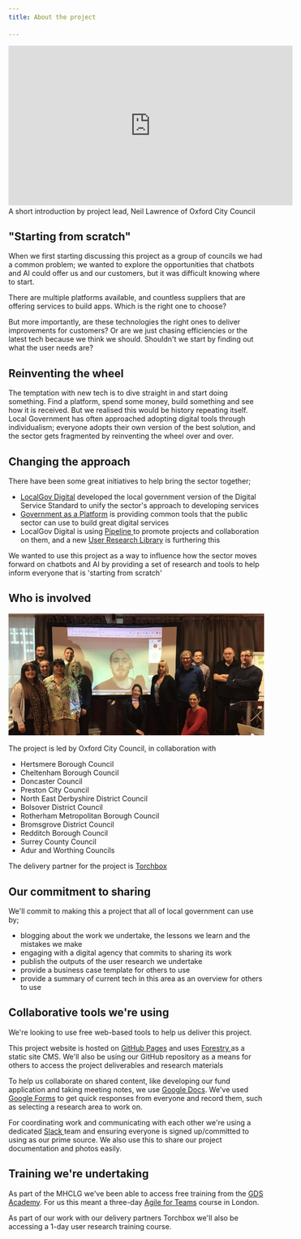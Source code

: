 ```yaml
---
title: About the project

---
```

<iframe width="560" height="315" src="https://www.youtube.com/embed/-0yGtWDThGc" frameborder="0" allow="autoplay; encrypted-media" allowfullscreen></iframe>
A short introduction by project lead, Neil Lawrence of Oxford City Council

## "Starting from scratch"

When we first starting discussing this project as a group of councils we had a common problem; we wanted to explore the opportunities that chatbots and AI could offer us and our customers, but it was difficult knowing where to start.

There are multiple platforms available, and countless suppliers that are offering services to build apps. Which is the right one to choose?

But more importantly, are these technologies the right ones to deliver improvements for customers? Or are we just chasing efficiencies or the latest tech because we think we should. Shouldn't we start by finding out what the user needs are?

## Reinventing the wheel

The temptation with new tech is to dive straight in and start doing something. Find a platform, spend some money, build something and see how it is received. But we realised this would be history repeating itself. Local Government has often approached adopting digital tools through individualism; everyone adopts their own version of the best solution, and the sector gets fragmented by reinventing the wheel over and over.

## Changing the approach

There have been some great initiatives to help bring the sector together;

* [LocalGov Digital](https://localgov.digital/) developed the local government version of the Digital Service Standard to unify the sector's approach to developing services
* [Government as a Platform](https://governmentasaplatform.blog.gov.uk/) is providing common tools that the public sector can use to build great digital services
* LocalGov Digital is using [Pipeline ](https://pipeline.localgov.digital/)to promote projects and collaboration on them, and a new [User Research Library](https://research.localgov.digital/) is furthering this

We wanted to use this project as a way to influence how the sector moves forward on chatbots and AI by providing a set of research and tools to help inform everyone that is 'starting from scratch'

## Who is involved

![](/uploads/wholeteam.jpg)

The project is led by Oxford City Council, in collaboration with

* Hertsmere Borough Council
* Cheltenham Borough Council
* Doncaster Council
* Preston City Council
* North East Derbyshire District Council
* Bolsover District Council
* Rotherham Metropolitan Borough Council
* Bromsgrove District Council
* Redditch Borough Council
* Surrey County Council
* Adur and Worthing Councils

The delivery partner for the project is [Torchbox](https://localdigitalchatbots.github.io/procurement/2019/02/01/announcing-our-delivery-partner-torchbox/)

## Our commitment to sharing

We'll commit to making this a project that all of local government can use by;

* blogging about the work we undertake, the lessons we learn and the mistakes we make
* engaging with a digital agency that commits to sharing its work
* publish the outputs of the user research we undertake
* provide a business case template for others to use
* provide a summary of current tech in this area as an overview for others to use

## Collaborative tools we're using

We're looking to use free web-based tools to help us deliver this project.

This project website is hosted on [GitHub Pages]() and uses [Forestry ](https://forestry.io/)as a static site CMS. We'll also be using our GitHub repository as a means for others to access the project deliverables and research materials

To help us collaborate on shared content, like developing our fund application and taking meeting notes, we use [Google Docs](https://www.google.com/docs/about/). We've used [Google Forms](https://www.google.co.uk/forms/about/) to get quick responses from everyone and record them, such as selecting a research area to work on.

For coordinating work and communicating with each other we're using a dedicated [Slack ](https://slack.com/)team and ensuring everyone is signed up/committed to using as our prime source. We also use this to share our project documentation and photos easily.

## Training we're undertaking

As part of the MHCLG we've been able to access free training from the [GDS Academy](https://gdsacademy.campaign.gov.uk/). For us this meant a three-day [Agile for Teams](https://www.gov.uk/guidance/agile-for-teams-course-description) course in London.

As part of our work with our delivery partners Torchbox we'll also be accessing a 1-day user research training course.